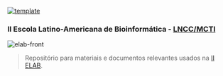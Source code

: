 [![template](https://img.shields.io/badge/template-resumo-green)](https://bit.ly/resumo-elab)
### II Escola Latino-Americana de Bioinformática - [LNCC/MCTI](https://www.gov.br/lncc/pt-br)

![elab-front](https://github.com/sulfierry/elab_marisa/blob/main/static/img/elab-logo.png)
> Repositório para materiais e documentos relevantes usados na [II ELAB](https://www.elab.lncc.br/).
